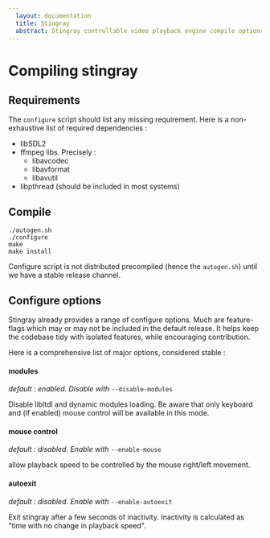 ```yaml
---
  layout: documentation
  title: Stingray
  abstract: Stingray controllable video playback engine compile options
---
```


# Compiling stingray

## Requirements

The `configure` script should list any missing requirement. Here is a non-exhaustive list of required dependencies :

- libSDL2
- ffmpeg libs. Precisely :
  - libavcodec
  - libavformat
  - libavutil
- libpthread (should be included in most systems)

## Compile

    ./autogen.sh
    ./configure
    make
    make install

Configure script is not distributed precompiled (hence the `autogen.sh`) until we have a stable release channel.

## Configure options

Stingray already provides a range of configure options. Much are feature-flags which may or may not be included in the default release. It helps keep the codebase tidy with isolated features, while encouraging contribution.

Here is a comprehensive list of major options, considered stable :

#### modules

*default : enabled. Disable with* `--disable-modules`

Disable libltdl and dynamic modules loading. Be aware that only keyboard and (if enabled) mouse control will be available in this mode.


#### mouse control

*default : disabled. Enable with* `--enable-mouse`

allow playback speed to be controlled by the mouse right/left movement.

#### autoexit

*default : disabled. Enable with* `--enable-autoexit`

Exit stingray after a few seconds of inactivity. Inactivity is calculated as "time with no change in playback speed".

